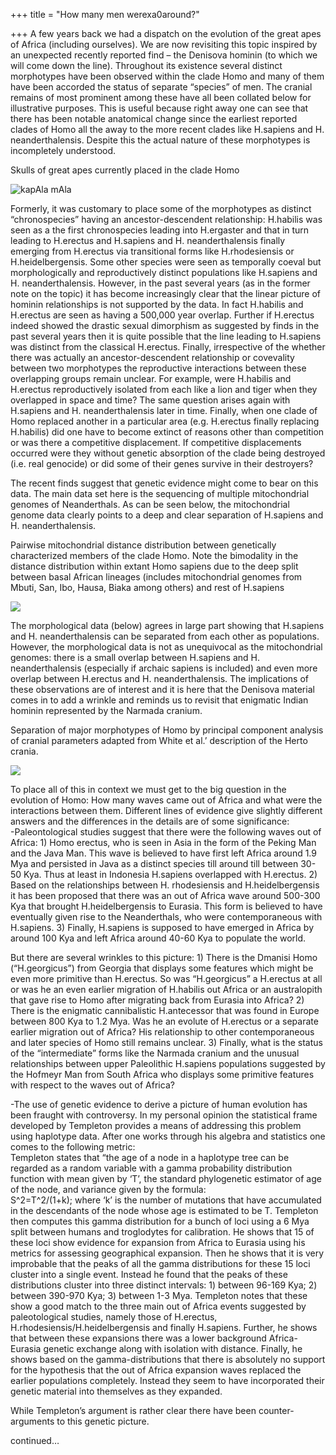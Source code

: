 +++
title = "How many men werexa0around?"

+++
A few years back we had a dispatch on the evolution of the great apes of
Africa (including ourselves). We are now revisiting this topic inspired
by an unexpected recently reported find – the Denisova hominin (to which
we will come down the line). Throughout its existence several distinct
morphotypes have been observed within the clade Homo and many of them
have been accorded the status of separate “species” of men. The cranial
remains of most prominent among these have all been collated below for
illustrative purposes. This is useful because right away one can see
that there has been notable anatomical change since the earliest
reported clades of Homo all the away to the more recent clades like
H.sapiens and H. neanderthalensis. Despite this the actual nature of
these morphotypes is incompletely understood.

Skulls of great apes currently placed in the clade Homo

![](https://i2.wp.com/lh4.ggpht.com/_hjuA1bE0hBw/S67UZw1OZ5I/AAAAAAAABW0/rgI6V2tfb84/Untitled.jpg
"kapAla mAla")

Formerly, it was customary to place some of the morphotypes as distinct
“chronospecies” having an ancestor-descendent relationship: H.habilis
was seen as a the first chronospecies leading into H.ergaster and that
in turn leading to H.erectus and H.sapiens and H. neanderthalensis
finally emerging from H.erectus via transitional forms like
H.rhodesiensis or H.heidelbergensis. Some other species were seen as
temporally coeval but morphologically and reproductively distinct
populations like H.sapiens and H. neanderthalensis. However, in the past
several years (as in the former note on the topic) it has become
increasingly clear that the linear picture of hominin relationships is
not supported by the data. In fact H.habilis and H.erectus are seen as
having a 500,000 year overlap. Further if H.erectus indeed showed the
drastic sexual dimorphism as suggested by finds in the past several
years then it is quite possible that the line leading to H.sapiens was
distinct from the classical H.erectus. Finally, irrespective of the
whether there was actually an ancestor-descendent relationship or
covevality between two morphotypes the reproductive interactions between
these overlapping groups remain unclear. For example, were H.habilis and
H.erectus reproductively isolated from each like a lion and tiger when
they overlapped in space and time? The same question arises again with
H.sapiens and H. neanderthalensis later in time. Finally, when one clade
of Homo replaced another in a particular area (e.g. H.erectus finally
replacing H.habilis) did one have to become extinct of reasons other
than competition or was there a competitive displacement. If competitive
displacements occurred were they without genetic absorption of the clade
being destroyed (i.e. real genocide) or did some of their genes survive
in their destroyers?

The recent finds suggest that genetic evidence might come to bear on
this data. The main data set here is the sequencing of multiple
mitochondrial genomes of Neanderthals. As can be seen below, the
mitochondrial genome data clearly points to a deep and clear separation
of H.sapiens and H. neanderthalensis.

Pairwise mitochondrial distance distribution between genetically
characterized members of the clade Homo. Note the bimodality in the
distance distribution within extant Homo sapiens due to the deep split
between basal African lineages (includes mitochondrial genomes from
Mbuti, San, Ibo, Hausa, Biaka among others) and rest of H.sapiens

[![](https://i0.wp.com/lh6.ggpht.com/_hjuA1bE0hBw/S67-J0fQwlI/AAAAAAAABXU/349Ej1LXt4g/s400/Inter_homo_distances.jpg)](http://picasaweb.google.com/lh/photo/3g7KVzNk48ewXVmF8-F9xQ?feat=embedwebsite)

The morphological data (below) agrees in large part showing that
H.sapiens and H. neanderthalensis can be separated from each other as
populations. However, the morphological data is not as unequivocal as
the mitochondrial genomes: there is a small overlap between H.sapiens
and H. neanderthalensis (especially if archaic sapiens is included) and
even more overlap between H.erectus and H. neanderthalensis. The
implications of these observations are of interest and it is here that
the Denisova material comes in to add a wrinkle and reminds us to
revisit that enigmatic Indian hominin represented by the Narmada
cranium.

Separation of major morphotypes of Homo by principal component analysis
of cranial parameters adapted from White et al.’ description of the
Herto crania.

[![](https://i0.wp.com/lh3.ggpht.com/_hjuA1bE0hBw/S7A0z83v6WI/AAAAAAAABXc/3caf86OI8YE/s400/inter_homo_anatomical.jpg)](http://picasaweb.google.com/lh/photo/8A9D1cOWXEAXJvb1vsiREA?feat=embedwebsite)

To place all of this in context we must get to the big question in the
evolution of Homo: How many waves came out of Africa and what were the
interactions between them. Different lines of evidence give slightly
different answers and the differences in the details are of some
significance:  
\-Paleontological studies suggest that there were the following waves
out of Africa: 1) Homo erectus, who is seen in Asia in the form of the
Peking Man and the Java Man. This wave is believed to have first left
Africa around 1.9 Mya and persisted in Java as a distinct species till
around till between 30-50 Kya. Thus at least in Indonesia H.sapiens
overlapped with H.erectus. 2) Based on the relationships between H.
rhodesiensis and H.heidelbergensis it has been proposed that there was
an out of Africa wave around 500-300 Kya that brought H.heidelbergensis
to Eurasia. This form is believed to have eventually given rise to the
Neanderthals, who were contemporaneous with H.sapiens. 3) Finally,
H.sapiens is supposed to have emerged in Africa by around 100 Kya and
left Africa around 40-60 Kya to populate the world.

But there are several wrinkles to this picture: 1) There is the Dmanisi
Homo (“H.georgicus”) from Georgia that displays some features which
might be even more primitive than H.erectus. So was “H.georgicus” a
H.erectus at all or was he an even earlier migration of H.habilis out
Africa or an australopith that gave rise to Homo after migrating back
from Eurasia into Africa? 2) There is the enigmatic cannibalistic
H.antecessor that was found in Europe between 800 Kya to 1.2 Mya. Was he
an evolute of H.erectus or a separate earlier migration out of Africa?
His relationship to other contemporaneous and later species of Homo
still remains unclear. 3) Finally, what is the status of the
“intermediate” forms like the Narmada cranium and the unusual
relationships between upper Paleolithic H.sapiens populations suggested
by the Hofmeyr Man from South Africa who displays some primitive
features with respect to the waves out of Africa?

\-The use of genetic evidence to derive a picture of human evolution has
been fraught with controversy. In my personal opinion the statistical
frame developed by Templeton provides a means of addressing this problem
using haplotype data. After one works through his algebra and statistics
one comes to the following metric:  
Templeton states that “the age of a node in a haplotype tree can be
regarded as a random variable with a gamma probability distribution
function with mean given by ‘T’, the standard phylogenetic estimator of
age of the node, and variance given by the formula:  
S^2=T^2/(1+k); where ‘k’ is the number of mutations that have
accumulated in the descendants of the node whose age is estimated to be
T. Templeton then computes this gamma distribution for a bunch of loci
using a 6 Mya split between humans and troglodytes for calibration. He
shows that 15 of these loci show evidence for expansion from Africa to
Eurasia using his metrics for assessing geographical expansion. Then he
shows that it is very improbable that the peaks of all the gamma
distributions for these 15 loci cluster into a single event. Instead he
found that the peaks of these distributions cluster into three distinct
intervals: 1) between 96-169 Kya; 2) between 390-970 Kya; 3) between 1-3
Mya. Templeton notes that these show a good match to the three main out
of Africa events suggested by paleotological studies, namely those of
H.erectus, H.rhodesiensis/H.heidelbergensis and finally H.sapiens.
Further, he shows that between these expansions there was a lower
background Africa-Eurasia genetic exchange along with isolation with
distance. Finally, he shows based on the gamma-distributions that there
is absolutely no support for the hypothesis that the out of Africa
expansion waves replaced the earlier populations completely. Instead
they seem to have incorporated their genetic material into themselves as
they expanded.

While Templeton’s argument is rather clear there have been
counter-arguments to this genetic picture.

continued…
